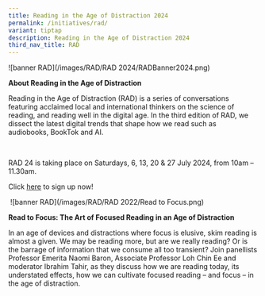 ```yaml
---
title: Reading in the Age of Distraction 2024
permalink: /initiatives/rad/
variant: tiptap
description: Reading in the Age of Distraction 2024
third_nav_title: RAD
---
```

<p>![banner RAD](/images/RAD/RAD 2024/RADBanner2024.png)</p>
<p><strong>About Reading in the Age of Distraction</strong>
</p>
<p>Reading in the Age of Distraction (RAD) is a series of conversations featuring
acclaimed local and international thinkers on the science of reading, and
reading well in the digital age. In the third edition of RAD, we dissect
the latest digital trends that shape how we read such as audiobooks, BookTok
and AI.</p>
<p>&nbsp;</p>
<p>RAD 24 is taking place on Saturdays, 6, 13, 20 &amp; 27 July 2024, from
10am – 11.30am.</p>
<p>Click <a href="https://go.gov.sg/nlb-rad2024" rel="noopener noreferrer nofollow" target="_blank"><u>here</u></a> to
sign up now!</p>
<p></p>
<p></p>
<p>&nbsp;![banner RAD](/images/RAD/RAD 2022/Read to Focus.png)</p>
<p><strong>Read to Focus: The Art of Focused Reading in an Age of Distraction</strong>
</p>
<p>In an age of devices and distractions where focus is elusive, skim reading
is almost a given. We may be reading more, but are we really reading? Or
is the barrage of information that we consume all too transient? Join panellists
Professor Emerita Naomi Baron, Associate Professor Loh Chin Ee and moderator
Ibrahim Tahir, as they discuss how we are reading today, its understated
effects, how we can cultivate focused reading – and focus – in the age
of distraction.</p>
<p></p>
<p>&nbsp;</p>
<p></p>